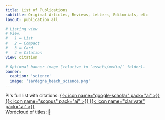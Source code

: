 ```yaml
---
title: List of Publications
subtitle: Original Articles, Reviews, Letters, Editorials, etc
layout: publication_all

# Listing view
# View.
#   1 = List
#   2 = Compact
#   3 = Card
#   4 = Citation
view: citation

# Optional banner image (relative to `assets/media/` folder).
banner:
  caption: 'science'
  image: 'sardegna_beach_science.png'
---
```

PI's full list with citations: 
[{{< icon name="google-scholar" pack="ai" >}}](https://scholar.google.com/citations?user=fXwnz6AAAAAJ&hl) 
[{{< icon name="scopus" pack="ai" >}}](https://www.scopus.com/authid/detail.uri?authorId=16679396800) 
[{{< icon name="clarivate" pack="ai" >}}](https://www.webofscience.com/wos/author/record/1831275)<br>
Wordcloud of titles: 
[🧠](https://datahealthlab.org/post/21-11-27-worldcloud-publications/)